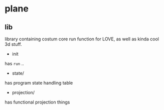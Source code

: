 # plane
## lib
library containing costum core run function for LOVE, as well as
kinda cool 3d stuff.

- init

has `run` ..

- state/

has program state handling table

- projection/

has functional projection things

